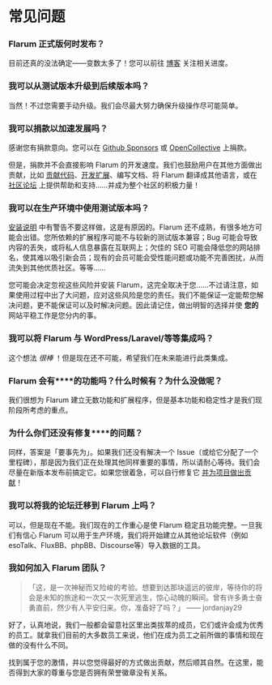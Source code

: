 # 常见问题

### Flarum 正式版何时发布？

目前还真的没法确定——变数太多了！您可以前往 [博客](https://discuss.flarum.org/t/blog) 关注相关进度。

### 我可以从测试版本升级到后续版本吗？

当然！不过您需要手动升级。我们会尽最大努力确保升级操作尽可能简单。

### 我可以捐款以加速发展吗？

感谢您有捐款意向。您可以在 [Github Sponsors](https://github.com/sponsors/flarum) 或 [OpenCollective](https://opencollective.com/flarum) 上捐款。

但是，捐款并不会直接影响 Flarum 的开发速度。我们也鼓励用户在其他方面做出贡献，比如 [贡献代码](contributing.md)、[开发扩展](/extend/)、编写文档、将 Flarum 翻译成其他语言，或在 [社区论坛](https://discuss.flarum.org/) 上提供帮助和支持……并成为整个社区的积极力量！

### 我可以在生产环境中使用测试版本吗？

[安装说明](install.md) 中有警告不要这样做，这是有原因的。Flarum 还不成熟，有很多地方可能会出错。您所依赖的扩展程序可能不与较新的测试版本兼容；Bug 可能会导致内容的丢失，或将私人信息暴露在互联网上；欠佳的 SEO 可能会降低您的网站排名，使其难以吸引新会员；现有的会员可能会受性能问题或功能不完善困扰，从而流失到其他优质社区。等等……

您可能会决定忽视这些风险并安装 Flarum，这完全取决于您……不过请注意，如果使用过程中出了大问题，应对这些风险是您的责任。我们不能保证一定能帮您解决问题，更不能保证可以及时解决问题。因此请记住，做出明智的选择并使 **您的** 网站平稳工作是您分内的事。

### 我可以将 Flarum 与 WordPress/Laravel/等等集成吗？

这个想法 _很棒_ ！但是现在还不可能，希望我们在未来能进行此类集成。

### Flarum 会有****的功能吗？什么时候有？为什么没做呢？

我们很想为 Flarum 建立无数功能和扩展程序，但是基本功能和稳定性才是我们现阶段所考虑的重点。

### 为什么你们还没有修复****的问题？

同样，答案是「要事先为」。如果我们还没有解决一个 Issue（或给它分配了一个里程碑），那是因为我们正在处理其他同样重要的事情，所以请耐心等待。我们会尽量在新版本发布前搞定它。如果您很着急，可以自行修复它 [并为项目做出贡献](contributing.md)！

### 我可以将我的论坛迁移到 Flarum 上吗？

可以，但是现在不能。我们现在的工作重心是使 Flarum 稳定且功能完整。一旦我们有信心 Flarum 可以用于生产环境，我们将开始建立从其他论坛软件（例如 esoTalk、FluxBB、phpBB、Discourse等）导入数据的工具。

### 我如何加入 Flarum 团队？

> 「这，是一次神秘而又险峻的考验。想要到达那块遥远的彼岸，等待你的将会是未知的旅途和一次又一次死里逃生，惊心动魄的瞬间。曾有许多勇士奋勇直前，然少有人平安归来。你，准备好了吗？」 —— jordanjay29

好了，认真地说，我们一般都会留意社区里出类拔萃的成员，它们或许会成为优秀的员工。就拿我们目前的大多数员工来说，他们在成为员工之前所做的事情和现在做的没有什么不同。

找到属于您的激情，并以您觉得最好的方式做出贡献，然后顺其自然。在这里，能否得到大家的尊重与您是否拥有荣誉徽章没有关系。

<!--
### 为什么 Flarum 使用 Composer？为什么我就不能光下个压缩包呢？
  https://github.com/flarum/docs/issues/20
-->
